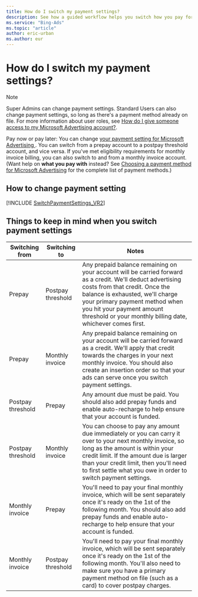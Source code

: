 ```yaml
---
title: How do I switch my payment settings?
description: See how a guided workflow helps you switch how you pay for Microsoft Advertising (be it prepay, postpay threshold, or monthly invoice billing).
ms.service: "Bing-Ads"
ms.topic: "article"
author: eric-urban
ms.author: eur
---
```


# How do I switch my payment settings?

> [!NOTE]
> Super Admins can change payment settings. Standard Users can also change payment settings, so long as there's a payment method already on file. For more information about user roles, see [How do I give someone access to my Microsoft Advertising account?](./hlp_BA_CONC_SSUserRoles.md).

Pay now or pay later: You can change [your payment setting for Microsoft Advertising    ](./hlp_BA_CONC_HowBillingWorks.md). You can switch from a prepay account to a postpay threshold account, and vice versa. If you've met eligibility requirements for monthly invoice billing, you can also switch to and from a monthly invoice account. (Want help on **what you pay with** instead? See [Choosing a payment method for Microsoft Advertising](./hlp_BA_CONC_PaymentMethodsV2.md) for the complete list of payment methods.)

## How to change payment setting
[!INCLUDE [SwitchPaymentSettings_VR2](./includes/SwitchPaymentSettings_VR2.md)]

## Things to keep in mind when you switch payment settings

|Switching from|Switching to|Notes|
|---|---|---|
|Prepay|Postpay threshold|Any prepaid balance remaining on your account will be carried forward as a credit. We'll deduct advertising costs from that credit. Once the balance is exhausted, we'll charge your primary payment method when you hit your payment amount threshold or your monthly billing date, whichever comes first.|
|Prepay|Monthly invoice|Any prepaid balance remaining on your account will be carried forward as a credit. We'll apply that credit towards the charges in your next monthly invoice. You should also create an insertion order so that your ads can serve once you switch payment settings.|
|Postpay threshold|Prepay|Any amount due must be paid. You should also add prepay funds and enable auto-recharge to help ensure that your account is funded.|
|Postpay threshold|Monthly invoice|You can choose to pay any amount due immediately or you can carry it over to your next monthly invoice, so long as the amount is within your credit limit. If the amount due is larger than your credit limit, then you'll need to first settle what you owe in order to switch payment settings.|
|Monthly invoice|Prepay|You'll need to pay your final monthly invoice, which will be sent separately once it's ready on the 1st of the following month. You should also add prepay funds and enable auto-recharge to help ensure that your account is funded.|
|Monthly invoice|Postpay threshold|You'll need to pay your final monthly invoice, which will be sent separately once it's ready on the 1st of the following month. You'll also need to make sure you have a primary payment method on file (such as a card) to cover postpay charges.|


